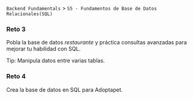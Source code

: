 `Backend Fundamentals` > `S5 - Fundamentos de Base de Datos Relacionales(SQL)` 
	
### Reto 3

Pobla la base de datos *restaurante* y práctica consultas avanzadas para mejorar tu habilidad con SQL.

Tip: Manipula datos entre varias tablas.

### Reto 4

Crea la base de datos en SQL para Adoptapet.